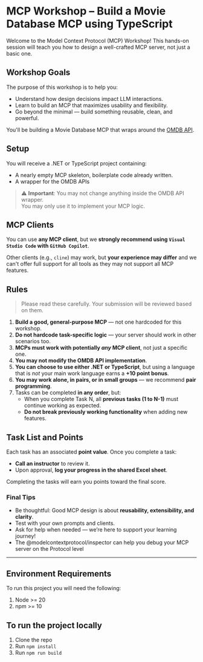 # MCP Workshop – Build a Movie Database MCP using TypeScript
Welcome to the Model Context Protocol (MCP) Workshop!
This hands-on session will teach you how to design a well-crafted MCP server, not just a basic one.

## Workshop Goals
The purpose of this workshop is to help you:
- Understand how design decisions impact LLM interactions.
- Learn to build an MCP that maximizes usability and flexibility.
- Go beyond the minimal — build something reusable, clean, and powerful.

You'll be building a Movie Database MCP that wraps around the [OMDB API](https://www.omdbapi.com/).

## Setup
You will receive a .NET or TypeScript project containing:
- A nearly empty MCP skeleton, boilerplate code already written.
- A wrapper for the OMDB APIs
> ⚠️ **Important**: You may not change anything inside the OMDB API wrapper.  
> You may only use it to implement your MCP logic.

## MCP Clients
You can use **any MCP client**, but we **strongly recommend using `Visual Studio Code` with `GitHub Copilot`**.

Other clients (e.g., `cline`) may work, but **your experience may differ** and we can't offer full support for all tools as they may not support all MCP features.

## Rules

> Please read these carefully. Your submission will be reviewed based on them.

1. **Build a good, general-purpose MCP** — not one hardcoded for this workshop.
2. **Do not hardcode task-specific logic** — your server should work in other scenarios too.
3. **MCPs must work with potentially *any* MCP client**, not just a specific one.
4. **You may **not** modify the OMDB API implementation**.
5. **You can choose to use either .NET or TypeScript**, but using a language that is *not* your main work language earns a **+10 point bonus**.
6. **You may work alone, in pairs, or in small groups** — we recommend **pair programming**.
7. Tasks can be completed **in any order**, but:
   - When you complete Task N, all **previous tasks (1 to N-1)** must continue working as expected.
   - **Do not break previously working functionality** when adding new features.

## Task List and Points

Each task has an associated **point value**. Once you complete a task:
- **Call an instructor** to review it.
- Upon approval, **log your progress in the shared Excel sheet**.

Completing the tasks will earn you points toward the final score.

### Final Tips

- Be thoughtful: Good MCP design is about **reusability, extensibility, and clarity**.
- Test with your own prompts and clients.
- Ask for help when needed — we’re here to support your learning journey!
- The @modelcontextprotocol/inspector can help you debug your MCP server on the Protocol level

---

## Environment Requirements

To run this project you will need the following:

1. Node >= 20
2. npm >= 10

## To run the project locally

1. Clone the repo
2. Run `npm install`
3. Run `npm run build`
